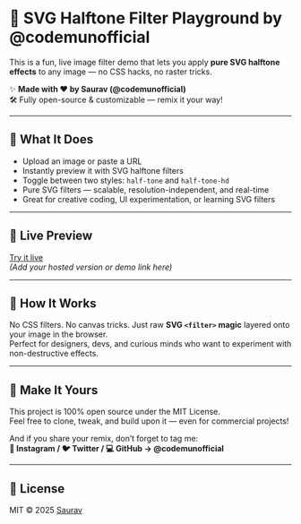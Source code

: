 # 🎨 SVG Halftone Filter Playground by @codemunofficial

This is a fun, live image filter demo that lets you apply **pure SVG halftone effects** to any image — no CSS hacks, no raster tricks.

✨ **Made with ❤️ by Saurav (@codemunofficial)**  
🛠️ Fully open-source & customizable — remix it your way!

---

## 🚀 What It Does

- Upload an image or paste a URL
- Instantly preview it with SVG halftone filters
- Toggle between two styles: `half-tone` and `half-tone-hd`
- Pure SVG filters — scalable, resolution-independent, and real-time
- Great for creative coding, UI experimentation, or learning SVG filters

---

## 🔗 Live Preview

[Try it live](https://your-demo-url-here.com)  
*(Add your hosted version or demo link here)*

---

## 🧠 How It Works

No CSS filters. No canvas tricks. Just raw **SVG `<filter>` magic** layered onto your image in the browser.  
Perfect for designers, devs, and curious minds who want to experiment with non-destructive effects.

---

## 🙌 Make It Yours

This project is 100% open source under the MIT License.  
Feel free to clone, tweak, and build upon it — even for commercial projects!

And if you share your remix, don’t forget to tag me:  
**📸 Instagram / 🐦 Twitter / 💻 GitHub → @codemunofficial**

---

## 📄 License

MIT © 2025 [Saurav](https://github.com/SAURAVboi)
